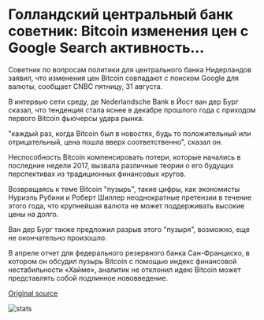 # Голландский центральный банк советник: Bitcoin изменения цен с Google Search активность...

Советник по вопросам политики для центрального банка Нидерландов заявил, что изменения цен Bitcoin совпадают с поиском Google для валюты, сообщает CNBC пятницу, 31 августа.

В интервью сети среду, де Nederlandsche Bank в Йост ван дер Бург сказал, что тенденция стала яснее в декабре прошлого года с приходом первого Bitcoin фьючерсы удара рынка.

"каждый раз, когда Bitcoin был в новостях, будь то положительный или отрицательный, цена пошла вверх соответственно", сказал он.

Неспособность Bitcoin компенсировать потери, которые начались в последние недели 2017, вызвала различные теории о его будущих перспективах из традиционных финансовых кругов.

Возвращаясь к теме Bitcoin "пузырь", такие цифры, как экономисты Нуриэль Рубини и Роберт Шиллер неоднократные претензии в течение этого года, что крупнейшая валюта не может поддерживать высокие цены на долго.

Ван дер Бург также предложил разрыв этого "пузыря", возможно, еще не окончательно произошло.

В апреле отчет для федерального резервного банка Сан-Франциско, в котором он обсудил пузырь Bitcoin с помощью индекс финансовой нестабильности «Хайме», аналитик не отклонил идею Bitcoin может представлять собой подлинное нововведение.

[Original source](https://cointelegraph.com/news/dutch-central-bank-advisor-bitcoin-price-changes-with-google-search-activity)

![stats](https://c.statcounter.com/11760860/0/a89fa40b/1/ "stats")